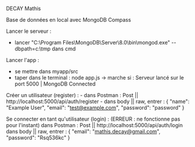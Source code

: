 DECAY Mathis

Base de données en local avec MongoDB Compass

Lancer le serveur :
 - lancer "C:\Program Files\MongoDB\Server\8.0\bin\mongod.exe" --dbpath=c:\tmp          dans cmd

Lancer l'app : 
 - se mettre dans myapp/src
 - taper dans le terminal : node app.js -> marche si : Serveur lancé sur le port 5000 | MongoDB Connected

Créer un utilisateur (register) :
    - dans Postman : Post || http://localhost:5000/api/auth/register
    - dans body || raw, entrer : {
                                    "name": "Example User",
                                    "email": "test@example.com",
                                    "password": "password"
                                }

Se connecter en tant qu'utilisateur (login) :       (ERREUR : ne fonctionne pas pour l'instant)
    dans Postman : Post || http://localhost:5000/api/auth/login
    dans body || raw, entrer : {
                                "email": "mathis.decay@gmail.com",
                                "password": "Rsq536kc"
                            }